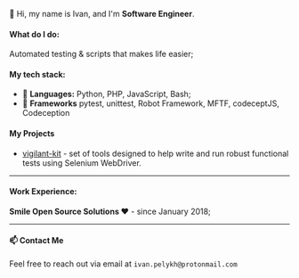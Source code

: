 <!--
**ivpel/ivpel** is a ✨ _special_ ✨ repository because its `README.md` (this file) appears on your GitHub profile.

Here are some ideas to get you started:

- 🔭 I’m currently working on ...
- 🌱 I’m currently learning ...
- 👯 I’m looking to collaborate on ...
- 🤔 I’m looking for help with ...
- 💬 Ask me about ...
- 📫 How to reach me: ...
- 😄 Pronouns: ...
- ⚡ Fun fact: ...
-->


👋 Hi, my name is Ivan, and I'm **Software Engineer**.

#### What do I do:
Automated testing & scripts that makes life easier;

#### My tech stack:

- 🐍 **Languages:** Python, PHP, JavaScript, Bash;
- 🧩 **Frameworks** pytest, unittest, Robot Framework, MFTF, codeceptJS, Codeception 

#### My Projects
- [vigilant-kit](https://github.com/ivpel/vigilant-kit) - set of tools designed to help write and run robust functional tests using Selenium WebDriver. 

---

#### **Work Experience:**

**Smile Open Source Solutions ❤️**  -  since January 2018;


---

#### 📫 **Contact Me**
Feel free to reach out via email at `ivan.pelykh@protonmail.com`

